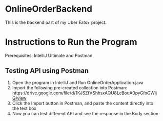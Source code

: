 # OnlineOrderBackend
This is the backend part of my Uber Eats+ project. 

# Instructions to Run the Program
Prerequisites: IntelliJ Ultimate and Postman

## Testing API using Postman
1. Open the program in IntelliJ and Run OnlineOrderApplication.java
2. Import the following pre-created collection into Postman: https://drive.google.com/file/d/1KJSZfVShhsxAQU8LeBouA0pyGfoGWijG/view
3. Click the Import button in Postman, and paste the content directly into the text box
4. Now you can test different API and see the response in the Body section
